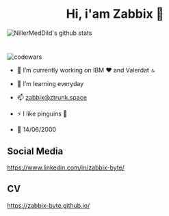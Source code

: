 <h1 align="center"> Hi, i'am Zabbix 🎈</h1>

![NillerMedDild's github stats](https://github-readme-stats.vercel.app/api?username=zabbix-byte&theme=merko&show_icons=true)
#
![codewars](https://www.codewars.com/users/zabbix-byte/badges/large)

- 🔭 I’m currently working on IBM ❤ and Valerdat 🔝

- 🌱 I’m learning everyday

- 📫 zabbix@ztrunk.space

- ⚡ I like pinguins 🐧

- 🎉 14/06/2000

## Social Media
https://www.linkedin.com/in/zabbix-byte/ 

## CV
https://zabbix-byte.github.io/

<!--
**zabbix-byte/zabbix-byte** is a ✨ _special_ ✨ repository because its `README.md` (this file) appears on your GitHub profile.


-->

